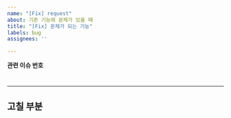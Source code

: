 ```yaml
---
name: "[Fix] request"
about: 기존 기능에 문제가 있을 때
title: "[Fix] 문제가 되는 기능"
labels: bug
assignees: ''

---
```


**관련 이슈 번호**
#

---

**고칠 부분**
-
